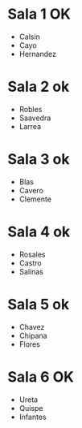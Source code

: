 # Sala 1 OK
- Calsin
- Cayo
- Hernandez

# Sala 2 ok
- Robles
- Saavedra
- Larrea
 
# Sala 3 ok
- Blas
- Cavero
- Clemente

# Sala 4 ok
- Rosales
- Castro
- Salinas

# Sala 5 ok
- Chavez
- Chipana
- Flores

# Sala 6 OK
- Ureta
- Quispe
- Infantes